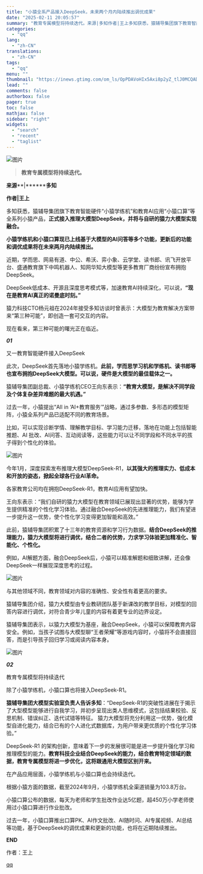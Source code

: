 ```yaml
---
title: "小猿全系产品接入DeepSeek，未来两个月内陆续推出调优成果"
date: "2025-02-11 20:05:57"
summary: "教育专属模型将持续迭代。来源|多知作者|王上多知获悉，猿辅导集团旗下教育智能硬件“小猿学练机”和教育..."
categories:
  - "qq"
lang:
  - "zh-CN"
translations:
  - "zh-CN"
tags:
  - "qq"
menu: ""
thumbnail: "https://inews.gtimg.com/om_ls/OpPDAVoHIx5Axi8p2yZ_tlJ0MCQADExMawGVLvVNbEpJEAA_640360/0"
lead: ""
comments: false
authorbox: false
pager: true
toc: false
mathjax: false
sidebar: "right"
widgets:
  - "search"
  - "recent"
  - "taglist"
---
```


![图片](https://inews.gtimg.com/om_bt/OJ_yKAdSQProMKziakDzEn9bm2DDdDu1SrszpfhFQ1vrMAA/641)

> ********教育专属模型将持续迭代。********

**来源****|********多知**

**作者|王上**

  


多知获悉，猿辅导集团旗下教育智能硬件“小猿学练机”和教育AI应用“小猿口算”等全系列小猿产品，**正式接入推理大模型DeepSeek，并将与自研的猿力大模型实现融合。**

  


**小猿学练机和小猿口算现已上线基于大模型的AI问答等多个功能，更新后的功能和调优成果将在未来两月内陆续推出。**

  


近期，学而思、网易有道、中公、希沃、弈小象、云学堂、读书郎、讯飞开放平台、盛通教育旗下中鸣机器人、知网华知大模型等更多教育厂商纷纷宣布拥抱DeepSeek。

  


DeepSeek低成本、开源且深度思考模式等，加速教育AI持续深化，可以说，**“现在是教育AI真正的诺曼底时刻。”**

  


猿力科技CTO杨元祖在2024年接受多知访谈时曾表示：大模型为教育解决方案带来“第三种可能”，即创造一套可交互的内容。

  


现在看来，第三种可能的曙光正在临近。

  


***0******1***

又一教育智能硬件接入DeepSeek

  


此次，DeepSeek首先落地小猿学练机。**此前，学而思学习机和学练机、读书郎等也宣布拥抱DeepSeek大模型。可以说，硬件是大模型的最佳载体之一。**

  


猿辅导集团副总裁、小猿学练机CEO王向东表示：**“教育大模型，是解决不同学段及个体复杂差异难题的最大机遇。”**

  


过去一年，小猿提出“All in ‘AI+教育服务’”战略，通过多参数、多形态的模型矩阵，小猿全系列产品已适配不同的教育场景。

  


比如，可以实现诊断学情、理解教学目标、学习能力迁移，落地在功能上包括智能推题、AI 批改、AI问答、互动阅读等，这些能力可以让不同学段和不同水平的孩子得到个性化的体验。

  


![图片](https://inews.gtimg.com/om_bt/OCrIKjMctJXtSpUh0WyY7X3p18NFCTyA67STrEAypyscAAA/641)

  


今年1月，深度探索发布推理大模型DeepSeek-R1，**以其强大的推理实力、低成本和开放的姿态，掀起全球各行业AI革命。**

  


各家教育公司均在拥抱DeepSeek-R1，教育AI应用有望加快。

  


王向东表示：“我们自研的猿力大模型在教育领域已展现出显著的优势，能够为学生提供精准的个性化学习体验。通过融合DeepSeek的先进推理能力，我们有望进一步提升这一优势，使个性化学习变得更加智能和高效。”

  


此前，猿辅导集团积累了十三年的教育资源和学习行为数据。**结合DeepSeek的推理能力，猿力大模型将进行调优，结合二者的优势，力求学习体验更加精准化、智能化、个性化。**

  


例如，AI解题方面，融合DeepSeek后，小猿可以精准解题和细致讲解，还会像DeepSeek一样展现深度思考的过程。

  


![图片](https://inews.gtimg.com/om_bt/O2K62qrJGHDtEBfp78Zgi19qSDZadAXqBU2jMOzltI6_cAA/641)

  


与其他领域不同，教育领域对内容的准确性、安全性有着更高的要求。

  


猿辅导集团介绍，猿力大模型由专业教研团队基于新课改的教学目标，对模型的回答内容进行调优，对符合青少年儿童的内容有着更专业的边界设定。

  


猿辅导集团表示，以猿力大模型为基座，融合DeepSeek，小猿可以保障教育内容安全。例如，当孩子试图与大模型聊“王者荣耀”等游戏内容时，小猿将不会直接回答，而是引导孩子回归学习或阅读内容本身。

  


![图片](https://inews.gtimg.com/om_bt/OmlRCE2RYg5l_yMh3HQxhGCK3yzT90uSJEtSDvnDVOrpkAA/641)

  


***02***

教育专属模型将持续迭代

  


除了小猿学练机，小猿口算也将接入DeepSeek-R1。

  


**猿辅导集团大模型实验室负责人告诉多知**：“DeepSeek-R1的突破性进展在于揭示了大型模型能够进行自我学习，并初步呈现出类人思维模式，这包括结果校验、反思机制、错误纠正、迭代试错等特征。 猿力大模型将充分利用这一优势，强化模型自进化能力，结合已有的个人进化式数据库，为用户带来更优质的个性化学习体验。”

  


DeepSeek-R1 的架构创新，意味着下一步的发展很可能是进一步提升强化学习和推理模型的能力。**教育科技企业结合DeepSeek的能力，结合教育特定领域的数据，教育专属模型将进一步优化，这将跟通用大模型区别开来。**

  


在产品应用层面，小猿学练机与小猿口算也会持续迭代。

  


根据小猿方面的数据，截至2024年9月，小猿学练机全渠道销量为103.8万台。

  


小猿口算公布的数据，每天为老师和学生批改作业达5亿题，超450万小学老师使用过小猿口算进行作业批改。

  


过去一年，小猿口算推出口算PK、AI作文批改、AI随时问、AI专属视频、AI总结等功能，基于DeepSeek的调优成果和更新的功能，也将在近期陆续推出。

  


**END**

作者：王上

[qq](https://new.qq.com/rain/a/20250211A082WT00)
